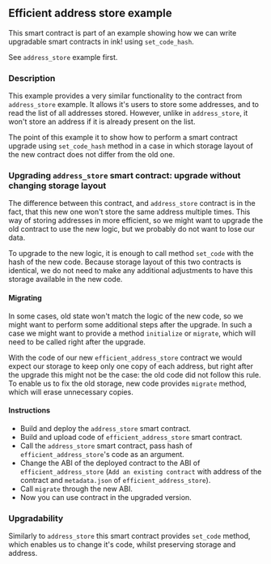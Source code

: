 ## Efficient address store example

This smart contract is part of an example showing how we can write upgradable smart contracts in ink! using `set_code_hash`.

See `address_store` example first.

### Description

This example provides a very similar functionality to the contract from `address_store` example. 
It allows it's users to store some addresses, and to read the list of all addresses stored.
However, unlike in `address_store`, it won't store an address if it is already present on the list.

The point of this example it to show how to perform a smart contract upgrade using `set_code_hash` method 
in a case in which storage layout of the new contract does not differ from the old one.

### Upgrading `address_store` smart contract: upgrade without changing storage layout

The difference between this contract, and `address_store` contract is in the fact, that this new one won't store
the same address multiple times. This way of storing addresses in more efficient, so we might 
want to upgrade the old contract to use the new logic, but we probably do not want to lose our data.

To upgrade to the new logic, it is enough to call method `set_code` with the hash of the new code. 
Because storage layout of this two contracts is identical, we do not need to make any additional 
adjustments to have this storage available in the new code.

#### Migrating

In some cases, old state won't match the logic of the new code, so we might want to perform some additional
steps after the upgrade.
In such a case we might want to provide a method `initialize` or `migrate`, which will need to be called right after
the upgrade.

With the code of our new `efficient_address_store` contract we would expect our storage to keep only one copy of each
address, but right after the upgrade this might not be the case: the old code did not follow this rule.
To enable us to fix the old storage, new code provides `migrate` method, which will erase unnecessary copies.

#### Instructions
- Build and deploy the `address_store` smart contract.
- Build and upload code of `efficient_address_store` smart contract.
- Call the `address_store` smart contract, pass hash of `efficient_address_store`'s code as an argument.
- Change the ABI of the deployed contract to the ABI of `efficient_address_store` (`Add an existing contract` with address of the contract and `metadata.json` of `efficient_address_store`).
- Call `migrate` through the new ABI.
- Now you can use contract in the upgraded version.

### Upgradability

Similarly to `address_store` this smart contract provides `set_code` method, which enables us to change it's code, whilst preserving storage and address. 
